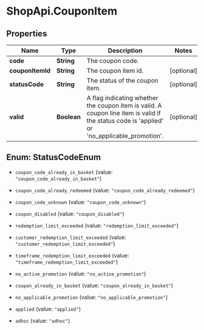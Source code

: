 # ShopApi.CouponItem

## Properties
Name | Type | Description | Notes
------------ | ------------- | ------------- | -------------
**code** | **String** | The coupon code. | 
**couponItemId** | **String** | The coupon item id. | [optional] 
**statusCode** | **String** | The status of the coupon item. | [optional] 
**valid** | **Boolean** | A flag indicating whether the coupon item is valid. A coupon line item is valid if  the status code is &#39;applied&#39; or &#39;no_applicable_promotion&#39;. | [optional] 


<a name="StatusCodeEnum"></a>
## Enum: StatusCodeEnum


* `coupon_code_already_in_basket` (value: `"coupon_code_already_in_basket"`)

* `coupon_code_already_redeemed` (value: `"coupon_code_already_redeemed"`)

* `coupon_code_unknown` (value: `"coupon_code_unknown"`)

* `coupon_disabled` (value: `"coupon_disabled"`)

* `redemption_limit_exceeded` (value: `"redemption_limit_exceeded"`)

* `customer_redemption_limit_exceeded` (value: `"customer_redemption_limit_exceeded"`)

* `timeframe_redemption_limit_exceeded` (value: `"timeframe_redemption_limit_exceeded"`)

* `no_active_promotion` (value: `"no_active_promotion"`)

* `coupon_already_in_basket` (value: `"coupon_already_in_basket"`)

* `no_applicable_promotion` (value: `"no_applicable_promotion"`)

* `applied` (value: `"applied"`)

* `adhoc` (value: `"adhoc"`)




